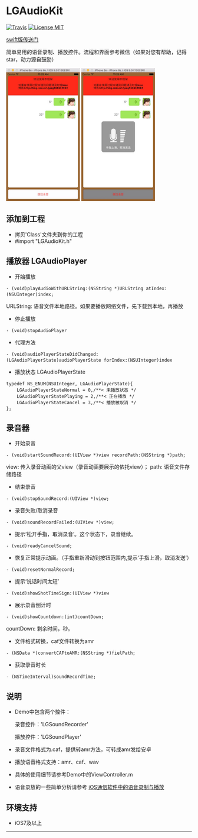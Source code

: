 # LGAudioKit

[![Travis](https://img.shields.io/travis/rust-lang/rust.svg)]()   [![License MIT](https://img.shields.io/badge/license-MIT-green.svg?style=flat)](https://raw.githubusercontent.com/GIKICoder/GDataBase/master/LICENSE)&nbsp;

[swift版传送门](https://github.com/gang544043963/LGAudioKit_swift)

简单易用的语音录制、播放控件。流程和界面参考微信（如果对您有帮助，记得star，动力源自鼓励）

<img src="https://github.com/gang544043963/MyDataSource/blob/master/C81B65C4-5EB1-4FE9-AF3E-E234132300C6.jpeg?raw=true" alt="CXLSlideList Screenshot" width="200" height="360"/>  <img src="https://github.com/gang544043963/MyDataSource/blob/master/37E9A97C-6EE5-4542-94F5-5B40326177E9.jpeg?raw=true" alt="CXLSlideList Screenshot" width="200" height="360"/>

## 添加到工程
- 拷贝'Class'文件夹到你的工程
- #import "LGAudioKit.h"

## 播放器 LGAudioPlayer

- 开始播放
```OC
- (void)playAudioWithURLString:(NSString *)URLString atIndex:(NSUInteger)index;
```
URLString: 语音文件本地路径。如果要播放网络文件，先下载到本地，再播放

- 停止播放
```OC
- (void)stopAudioPlayer
```

- 代理方法
```OC
- (void)audioPlayerStateDidChanged:(LGAudioPlayerState)audioPlayerState forIndex:(NSUInteger)index
```

- 播放状态 LGAudioPlayerState
```OC
typedef NS_ENUM(NSUInteger, LGAudioPlayerState){
	LGAudioPlayerStateNormal = 0,/**< 未播放状态 */
	LGAudioPlayerStatePlaying = 2,/**< 正在播放 */
	LGAudioPlayerStateCancel = 3,/**< 播放被取消 */
};
```

## 录音器

- 开始录音
```OC
- (void)startSoundRecord:(UIView *)view recordPath:(NSString *)path;
```
view: 传入录音动画的父view（录音动画要展示的依托view）；
path: 语音文件存储路径

- 结束录音
```OC
- (void)stopSoundRecord:(UIView *)view;
```

- 录音失败/取消录音
```OC
- (void)soundRecordFailed:(UIView *)view;
```

- 提示‘松开手指，取消录音’。这个状态下，录音继续。
```OC
- (void)readyCancelSound;
```

- 恢复正常提示动画。（手指重新滑动到按钮范围内,提示‘手指上滑，取消发送’）
```OC
- (void)resetNormalRecord;
```

- 提示‘说话时间太短’
```OC
- (void)showShotTimeSign:(UIView *)view
```

- 展示录音倒计时
```OC
- (void)showCountdown:(int)countDown;
```
countDown: 剩余时间，秒。

- 文件格式转换，caf文件转换为amr
```OC
- (NSData *)convertCAFtoAMR:(NSString *)fielPath;
```

- 获取录音时长
```OC
- (NSTimeInterval)soundRecordTime;
```

## 说明
- Demo中包含两个控件：

    录音控件：'LGSoundRecorder'

    播放控件：'LGSoundPlayer'
    
- 录音文件格式为.caf，提供转amr方法，可转成amr发给安卓

- 播放语音格式支持：amr、caf、wav
    
- 具体的使用细节请参考Demo中的ViewController.m

-  语音录放的一些简单分析请参考 [iOS通信软件中的语音录制与播放 ](http://blog.csdn.net/gang544043963/article/details/52266903)

## 环境支持
- iOS7及以上



_______________________________________________________
